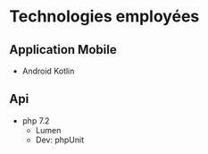 # Technologies employées

## Application Mobile

- Android Kotlin

## Api

- php 7.2
  - Lumen
  - Dev: phpUnit
